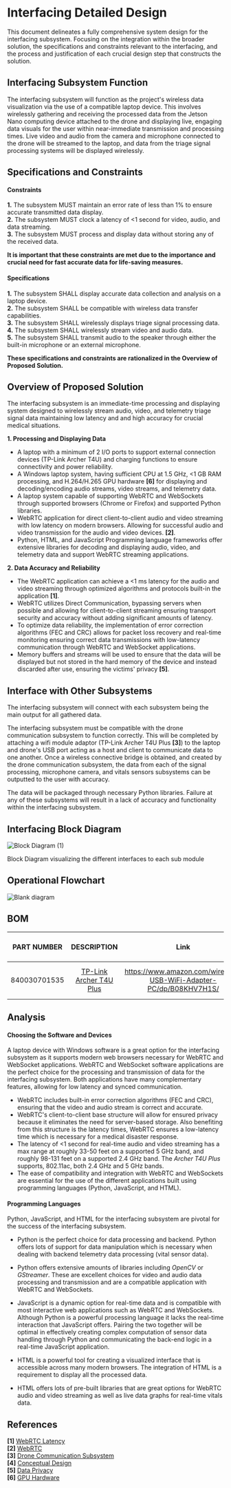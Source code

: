 # Interfacing Detailed Design
This document delineates a fully comprehensive system design for the interfacing subsystem. Focusing on the integration within the broader solution, the specifications and constraints relevant to the interfacing, and the process and justification of each crucial design step that constructs the solution. 


## Interfacing Subsystem Function

The interfacing subsystem will function as the project's wireless data visualization via the use of a compatible laptop device. This involves wirelessly gathering and receiving the processed data from the Jetson Nano computing device attached to the drone and displaying live, engaging data visuals for the user within near-immediate transmission and processing times. Live video and audio from the camera and microphone connected to the drone will be streamed to the laptop, and data from the triage signal processing systems will be displayed wirelessly. 

## Specifications and Constraints

#### Constraints

**1.** The subsystem MUST maintain an error rate of less than 1% to ensure accurate transmitted data display.  
**2.** The subsystem MUST clock a latency of <1 second for video, audio, and data streaming.  
**3.** The subsystem MUST process and display data without storing any of the received data.  
  
**It is important that these constraints are met due to the importance and crucial need for fast accurate data for life-saving measures.**

#### Specifications
**1.** The subsystem SHALL display accurate data collection and analysis on a laptop device.    
**2.** The subsystem SHALL be compatible with wireless data transfer capabilities.  
**3.** The subsystem SHALL wirelessly displays triage signal processing data.   
**4.** The subsystem SHALL wirelessly stream video and audio data.  
**5.** The subsystem SHALL transmit audio to the speaker through either the built-in microphone or an external microphone. 


**These specifications and constraints are rationalized in the Overview of Proposed Solution.**


## Overview of Proposed Solution
The interfacing subsystem is an immediate-time processing and displaying system designed to wirelessly stream audio, video, and telemetry triage signal data maintaining low latency and and high accuracy for crucial medical situations.  

**1. Processing and Displaying Data**

  - A laptop with a minimum of 2 I/O ports to support external connection devices (TP-Link Archer T4U) and charging functions to ensure connectivity and power reliability.
  - A Windows laptop system, having sufficient CPU at 1.5 GHz, <1 GB RAM processing, and H.264/H.265 GPU hardware **[6]** for displaying and decoding/encoding audio streams, video streams, and telemetry data.
  - A laptop system capable of supporting WebRTC and WebSockets through supported browsers (Chrome or Firefox) and supported Python libraries.
  - WebRTC application for direct client-to-client audio and video streaming with low latency on modern browsers. Allowing for successful audio and video transmission for the audio and video devices. **[2]**.
  - Python, HTML, and JavaScript Programming language frameworks offer extensive libraries for decoding and displaying audio, video, and telemetry data and support WebRTC streaming applications.

**2. Data Accuracy and Reliability**

  - The WebRTC application can achieve a <1 ms latency for the audio and video streaming through optimized algorithms and protocols built-in the application **[1]**.
  - WebRTC utilizes Direct Communication, bypassing servers when possible and allowing for client-to-client streaming ensuring transport security and accuracy without adding significant amounts of latency.
  - To optimize data reliability, the implementation of error correction algorithms (FEC and CRC) allows for packet loss recovery and real-time monitoring ensuring correct data transmissions with low-latency communication through WebRTC and WebSocket applications.
  - Memory buffers and streams will be used to ensure that the data will be displayed but not stored in the hard memory of the device and instead discarded after use, ensuring the victims' privacy **[5]**.

## Interface with Other Subsystems
The interfacing subsystem will connect with each subsystem being the main output for all gathered data.
  
The interfacing subsystem must be compatible with the drone communication subsystem to function correctly. This will be completed by attaching a wifi module adaptor (TP-Link Archer T4U Plus **[3]**) to the laptop and drone's USB port acting as a host and client to communicate data to one another. Once a wireless connective bridge is obtained, and created by the drone communication subsystem, the data from each of the signal processing, microphone camera, and vitals sensors subsystems can be outputted to the user with accuracy.   
  
The data will be packaged through necessary Python libraries. Failure at any of these subsystems will result in a lack of accuracy and functionality within the interfacing subsystem.

## Interfacing Block Diagram
![Block Diagram (1)](https://github.com/user-attachments/assets/4bafc49d-c250-4c6c-a0d5-edae34b31c47)

Block Diagram visualizing the different interfaces to each sub module


## Operational Flowchart
![Blank diagram](https://github.com/user-attachments/assets/ecdcaaf4-0390-453f-acaa-63bfb39faf4a)



## BOM

| PART NUMBER            | DESCRIPTION     | Link       |MANUFACTURER NAME | QUANTITY | COST PER ITEM | TOTAL COST OF QUANTITY |
| :---:                  | :---:           | :---:             | :---:             | :---:    | :---:         | :---:                  |
|840030701535            | [TP-Link Archer T4U Plus]([https://www.seeedstudio.com/reComputer-J1020-v2-p-5498.html](https://www.amazon.com/wireless-USB-WiFi-Adapter-PC/dp/B08KHV7H1S/)) | https://www.amazon.com/wireless-USB-WiFi-Adapter-PC/dp/B08KHV7H1S/| TP-Link | 2 | 19.99| *_Purchased in drone communication subsystem_  |

## Analysis
#### Choosing the Software and Devices
A laptop device with Windows software is a great option for the interfacing subsystem as it supports modern web browsers necessary for WebRTC and WebSocket applications. WebRTC and WebSocket software applications are the perfect choice for the processing and transmission of data for the interfacing subsystem. Both applications have many complementary features, allowing for low latency and synced communication. 

  - WebRTC includes built-in error correction algorithms (FEC and CRC), ensuring that the video and audio stream is correct and accurate.
  - WebRTC's client-to-client base structure will allow for ensured privacy because it eliminates the need for server-based storage. Also benefiting from this structure is the latency times, WebRTC ensures a low-latency time which is necessary for a medical disaster response.
  - The latency of <1 second for real-time audio and video streaming has a max range at roughly 33-50 feet on a supported 5 GHz band, and roughly 98-131 feet on a supported 2.4 GHz band. The _Archer T4U Plus_ supports, 802.11ac, both 2.4 GHz and 5 GHz bands. 
  - The ease of compatibility and integration with WebRTC and WebSockets are essential for the use of the different applications built using programming languages (Python, JavaScript, and HTML).

#### Programming Languages
Python, JavaScript, and HTML for the interfacing subsystem are pivotal for the success of the interfacing subsystem. 

  - Python is the perfect choice for data processing and backend. Python offers lots of support for data manipulation which is necessary when dealing with backend telemetry data processing (vital sensor data).
 - Python offers extensive amounts of libraries including _OpenCV_ or _GStreamer_. These are excellent choices for video and audio data processing and transmission and are a compatible application with WebRTC and WebSockets.

  - JavaScript is a dynamic option for real-time data and is compatible with most interactive web applications such as WebRTC and WebSockets. Although Python is a powerful processing language it lacks the real-time interaction that JavaScript offers. Pairing the two together will be optimal in effectively creating complex computation of sensor data handling through Python and communicating the back-end logic in a real-time JavaScript application.
  - HTML is a powerful tool for creating a visualized interface that is accessible across many modern browsers. The integration of HTML is a requirement to display all the processed data.
  - HTML offers lots of pre-built libraries that are great options for WebRTC audio and video streaming as well as live data graphs for real-time vitals data.




## References

**[1]** [WebRTC Latency](https://www.nanocosmos.de/blog/webrtc-latency/)   
**[2]** [WebRTC](https://webrtc.org)   
**[3]** [Drone Communication Subsystem](https://github.com/superhotbacon/F24_Team5_DARPA_Triage_Drone/blob/communication-detailed-design/Reports/Detailed%20Design/drone%20communications%20subsystem.md)  
**[4]** [Conceptual Design](https://github.com/superhotbacon/F24_Team5_DARPA_Triage_Drone/blob/main/Reports/Conceputal%20Design%20Final/Conceptual%20Design.md)  
**[5]** [Data Privacy](https://www.rcrcmagazine.org/2021/01/data-protection-critical-humanitarian-action/)  
**[6]** [GPU Hardware](https://www.pugetsystems.com/labs/articles/what-h-264-and-h-265-hardware-decoding-is-supported-in-premiere-pro-2120/?srsltid=AfmBOoobeUiZLAJkBTojUF9R8mp34t64RI2c3WcPgzpm_UJpcW_yobUm)

